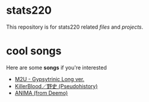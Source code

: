 # stats220
This repository is for stats220 related *files* and *projects*.

# cool songs
Here are some **songs** if you're interested
- [M2U - Gypsytrinic Long ver.](https://soundcloud.com/m2ustudio/m2u-gypsytronic-long-ver?utm_source=clipboard&utm_medium=text&utm_campaign=social_sharing)
- [KillerBlood／野史 (Pseudohistory)](https://www.youtube.com/watch?v=o-1GFlqTooc)
- [ANIMA (from Deemo)](https://www.youtube.com/watch?v=don_p8iPYoQ)
